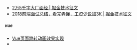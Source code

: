 * [2万5千字大厂面经 | 掘金技术征文](https://juejin.im/post/5ba34e54e51d450e5162789b)
* [2018前端面试总结，看完弄懂，工资少说加3K | 掘金技术征文](https://juejin.im/post/5b94d8965188255c5a0cdc02)



##### vue

* [Vue页面跳转动画效果实现](https://juejin.im/post/5ba358a56fb9a05d2068401d)
* 